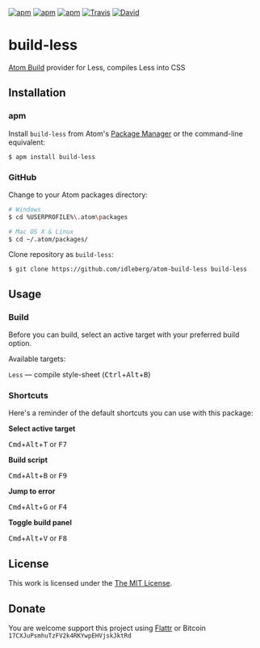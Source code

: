 [![apm](https://img.shields.io/apm/l/build-less.svg?style=flat-square)](https://atom.io/packages/build-less)
[![apm](https://img.shields.io/apm/v/build-less.svg?style=flat-square)](https://atom.io/packages/build-less)
[![apm](https://img.shields.io/apm/dm/build-less.svg?style=flat-square)](https://atom.io/packages/build-less)
[![Travis](https://img.shields.io/travis/idleberg/atom-build-less.svg?style=flat-square)](https://travis-ci.org/idleberg/atom-build-less)
[![David](https://img.shields.io/david/dev/idleberg/atom-build-less.svg?style=flat-square)](https://david-dm.org/idleberg/atom-build-less#info=dependencies)

# build-less

[Atom Build](https://atombuild.github.io/) provider for Less, compiles Less into CSS

## Installation

### apm

Install `build-less` from Atom's [Package Manager](http://flight-manual.atom.io/using-atom/sections/atom-packages/) or the command-line equivalent:

`$ apm install build-less`

### GitHub

Change to your Atom packages directory:

```bash
# Windows
$ cd %USERPROFILE%\.atom\packages

# Mac OS X & Linux
$ cd ~/.atom/packages/
```

Clone repository as `build-less`:

`$ git clone https://github.com/idleberg/atom-build-less build-less`

## Usage

### Build

Before you can build, select an active target with your preferred build option.

Available targets:

`Less` — compile style-sheet (<kbd>Ctrl</kbd>+<kbd>Alt</kbd>+<kbd>B</kbd>)

### Shortcuts

Here's a reminder of the default shortcuts you can use with this package:

**Select active target**

<kbd>Cmd</kbd>+<kbd>Alt</kbd>+<kbd>T</kbd> or <kbd>F7</kbd>

**Build script**

<kbd>Cmd</kbd>+<kbd>Alt</kbd>+<kbd>B</kbd> or <kbd>F9</kbd>

**Jump to error**

<kbd>Cmd</kbd>+<kbd>Alt</kbd>+<kbd>G</kbd> or <kbd>F4</kbd>

**Toggle build panel**

<kbd>Cmd</kbd>+<kbd>Alt</kbd>+<kbd>V</kbd> or <kbd>F8</kbd>

## License

This work is licensed under the [The MIT License](LICENSE.md).

## Donate

You are welcome support this project using [Flattr](https://flattr.com/submit/auto?user_id=idleberg&url=https://github.com/idleberg/atom-build-less) or Bitcoin `17CXJuPsmhuTzFV2k4RKYwpEHVjskJktRd`